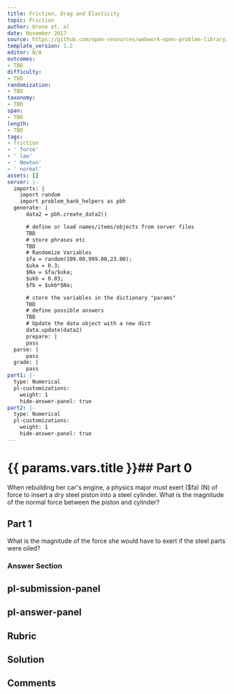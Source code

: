 ```yaml
---
title: Friction, Drag and Elasticity
topic: Friction
author: Urone et. al
date: November 2017
source: https://github.com/open-resources/webwork-open-problem-library/tree/master/Contrib/BrockPhysics/College_Physics_Urone/5.Friction_Drag_and_Elasticity/5-01.Friction/NU_U17_05_01_002.pg
template_version: 1.2
editor: N/A
outcomes:
- TBD
difficulty:
- TBD
randomization:
- TBD
taxonomy:
- TBD
span:
- TBD
length:
- TBD
tags:
- friction
- ' force'
- ' law'
- ' Newton'
- ' normal'
assets: []
server: |-
  imports: |
    import random
    import problem_bank_helpers as pbh
  generate: |
      data2 = pbh.create_data2()

      # define or load names/items/objects from server files
      TBD
      # store phrases etc
      TBD
      # Randomize Variables
      $fa = random(109.00,999.00,23.00);
      $uka = 0.3;
      $Na = $fa/$uka;
      $ukb = 0.03;
      $fb = $ukb*$Na;

      # store the variables in the dictionary "params"
      TBD
      # define possible answers
      TBD
      # Update the data object with a new dict
      data.update(data2)
      prepare: |
      pass
  parse: |
      pass
  grade: |
      pass
part1: |-
  type: Numerical
  pl-customizations:
    weight: 1
    hide-answer-panel: true
part2: |-
  type: Numerical
  pl-customizations:
    weight: 1
    hide-answer-panel: true
---
```


# {{ params.vars.title }}## Part 0 
When rebuilding her car's engine, a physics major must exert ($fa) (N) of force to insert a dry steel piston into a steel cylinder. What is the magnitude of the normal force between the piston and cylinder? 
## Part 1 
What is the magnitude of the force she would have to exert if the steel parts were oiled? 


### Answer Section 


## pl-submission-panel 


## pl-answer-panel 


## Rubric 


## Solution 


## Comments 


